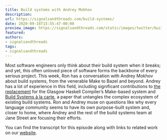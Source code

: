 ```yaml
---
title: Build systems with Andrey Mokhov
description:
url: https://signalsandthreads.com/build-systems/
date: 2020-09-16T15:55:47-00:00
preview_image: https://signalsandthreads.com/static/images/twitter/build_systems.png
featured:
authors:
- signalsandthreads
tags:
- signalsandthreads
---
```


<p>Most software engineers only think about their build system when it breaks; and yet, this often unloved piece of software forms the backbone of every serious project. This week, Ron has a conversation with Andrey Mokhov about build systems, from the venerable Make to Bazel and beyond. Andrey has a lot of experience in this field, including significant contributions to <a href="https://gitlab.haskell.org/ghc/ghc/-/wikis/building/hadrian">the replacement</a> for the Glasgow Haskell Compiler&rsquo;s Make-based system and <a href="https://www.cambridge.org/core/journals/journal-of-functional-programming/article/build-systems-a-la-carte-theory-and-practice/097CE52C750E69BD16B78C318754C7A4">Build Systems &agrave; la carte</a>, a paper that untangles the complex ecosystem of existing build systems. Ron and Andrey muse on questions like why every language community seems to have its own purpose-built system and, closer to home, where Andrey and the rest of the build systems team at Jane Street are focusing their efforts.</p><p>You can find the transcript for this episode along with links to related work on our <a href="https://signalsandthreads.com/build-systems">website</a>.</p>

